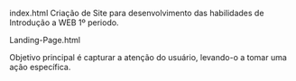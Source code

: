 index.html
Criação de Site para desenvolvimento das habilidades de Introdução a WEB
1º periodo.

Landing-Page.html

Objetivo principal é capturar a atenção do usuário, levando-o a tomar uma ação específica.
